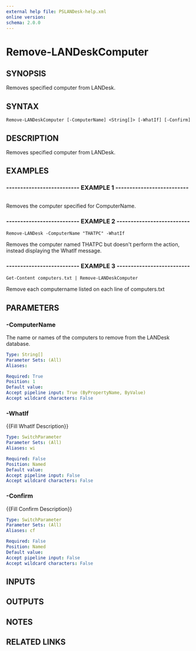 ```yaml
---
external help file: PSLANDesk-help.xml
online version: 
schema: 2.0.0
---
```


# Remove-LANDeskComputer
## SYNOPSIS
Removes specified computer from LANDesk.

## SYNTAX

```
Remove-LANDeskComputer [-ComputerName] <String[]> [-WhatIf] [-Confirm]
```

## DESCRIPTION
Removes specified computer from LANDesk.

## EXAMPLES

### -------------------------- EXAMPLE 1 --------------------------
```

```

Removes the computer specified for ComputerName.

### -------------------------- EXAMPLE 2 --------------------------
```
Remove-LANDesk -ComputerName "THATPC" -WhatIf
```

Removes the computer named THATPC but doesn't perform the action, instead displaying the WhatIf message.

### -------------------------- EXAMPLE 3 --------------------------
```
Get-Content computers.txt | Remove-LANDeskComputer
```

Remove each computername listed on each line of computers.txt

## PARAMETERS

### -ComputerName
The name or names of the computers to remove from the LANDesk database.

```yaml
Type: String[]
Parameter Sets: (All)
Aliases: 

Required: True
Position: 1
Default value: 
Accept pipeline input: True (ByPropertyName, ByValue)
Accept wildcard characters: False
```

### -WhatIf
{{Fill WhatIf Description}}

```yaml
Type: SwitchParameter
Parameter Sets: (All)
Aliases: wi

Required: False
Position: Named
Default value: 
Accept pipeline input: False
Accept wildcard characters: False
```

### -Confirm
{{Fill Confirm Description}}

```yaml
Type: SwitchParameter
Parameter Sets: (All)
Aliases: cf

Required: False
Position: Named
Default value: 
Accept pipeline input: False
Accept wildcard characters: False
```

## INPUTS

## OUTPUTS

## NOTES

## RELATED LINKS

